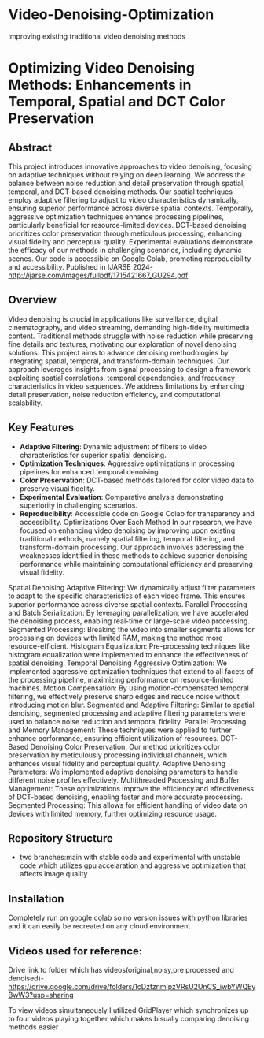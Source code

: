 # Video-Denoising-Optimization
Improving existing traditional video denoising methods

# Optimizing Video Denoising Methods: Enhancements in Temporal, Spatial and DCT Color Preservation



## Abstract

This project introduces innovative approaches to video denoising, focusing on adaptive techniques without relying on deep learning. We address the balance between noise reduction and detail preservation through spatial, temporal, and DCT-based denoising methods. Our spatial techniques employ adaptive filtering to adjust to video characteristics dynamically, ensuring superior performance across diverse spatial contexts. Temporally, aggressive optimization techniques enhance processing pipelines, particularly beneficial for resource-limited devices. DCT-based denoising prioritizes color preservation through meticulous processing, enhancing visual fidelity and perceptual quality. Experimental evaluations demonstrate the efficacy of our methods in challenging scenarios, including dynamic scenes. Our code is accessible on Google Colab, promoting reproducibility and accessibility.
Published in IJARSE 2024-http://ijarse.com/images/fullpdf/1715421667_GU294.pdf

## Overview

Video denoising is crucial in applications like surveillance, digital cinematography, and video streaming, demanding high-fidelity multimedia content. Traditional methods struggle with noise reduction while preserving fine details and textures, motivating our exploration of novel denoising solutions. This project aims to advance denoising methodologies by integrating spatial, temporal, and transform-domain techniques. Our approach leverages insights from signal processing to design a framework exploiting spatial correlations, temporal dependencies, and frequency characteristics in video sequences. We address limitations by enhancing detail preservation, noise reduction efficiency, and computational scalability.

## Key Features

- **Adaptive Filtering**: Dynamic adjustment of filters to video characteristics for superior spatial denoising.
- **Optimization Techniques**: Aggressive optimizations in processing pipelines for enhanced temporal denoising.
- **Color Preservation**: DCT-based methods tailored for color video data to preserve visual fidelity.
- **Experimental Evaluation**: Comparative analysis demonstrating superiority in challenging scenarios.
- **Reproducibility**: Accessible code on Google Colab for transparency and accessibility.
Optimizations Over Each Method
In our research, we have focused on enhancing video denoising by improving upon existing traditional methods, namely spatial filtering, temporal filtering, and transform-domain processing. Our approach involves addressing the weaknesses identified in these methods to achieve superior denoising performance while maintaining computational efficiency and preserving visual fidelity.

Spatial Denoising
Adaptive Filtering: We dynamically adjust filter parameters to adapt to the specific characteristics of each video frame. This ensures superior performance across diverse spatial contexts.
Parallel Processing and Batch Serialization: By leveraging parallelization, we have accelerated the denoising process, enabling real-time or large-scale video processing.
Segmented Processing: Breaking the video into smaller segments allows for processing on devices with limited RAM, making the method more resource-efficient.
Histogram Equalization: Pre-processing techniques like histogram equalization were implemented to enhance the effectiveness of spatial denoising.
Temporal Denoising
Aggressive Optimization: We implemented aggressive optimization techniques that extend to all facets of the processing pipeline, maximizing performance on resource-limited machines.
Motion Compensation: By using motion-compensated temporal filtering, we effectively preserve sharp edges and reduce noise without introducing motion blur.
Segmented and Adaptive Filtering: Similar to spatial denoising, segmented processing and adaptive filtering parameters were used to balance noise reduction and temporal fidelity.
Parallel Processing and Memory Management: These techniques were applied to further enhance performance, ensuring efficient utilization of resources.
DCT-Based Denoising
Color Preservation: Our method prioritizes color preservation by meticulously processing individual channels, which enhances visual fidelity and perceptual quality.
Adaptive Denoising Parameters: We implemented adaptive denoising parameters to handle different noise profiles effectively.
Multithreaded Processing and Buffer Management: These optimizations improve the efficiency and effectiveness of DCT-based denoising, enabling faster and more accurate processing.
Segmented Processing: This allows for efficient handling of video data on devices with limited memory, further optimizing resource usage.

## Repository Structure

- two branches:main with stable code and experimental with unstable code which utilizes gpu accelaration and aggressive optimization that affects image quality

## Installation

Completely run on google colab so no version issues with python libraries and it can easily be recreated on any cloud environment

## Videos used for reference:
Drive link to folder which has videos(original,noisy,pre processed and denoised)-https://drive.google.com/drive/folders/1cDztznmIpzVRsU2UnCS_iwbYWQEyBwW3?usp=sharing


To view videos simultaneously I utilized GridPlayer which synchronizes up to four videos playing together which makes bisually comparing denoising methods easier
